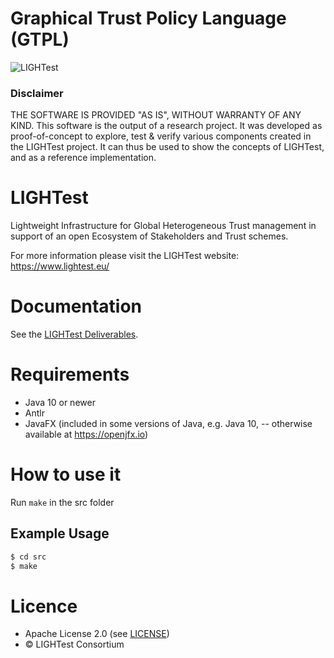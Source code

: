 # Graphical Trust Policy Language (GTPL)

![LIGHTest](https://www.lightest.eu/static/LIGHTestLogo.png)


### Disclaimer 

THE SOFTWARE IS PROVIDED "AS IS", WITHOUT WARRANTY OF ANY KIND.
This software is the output of a research project. 
It was developed as proof-of-concept to explore, test & verify various components
created in the LIGHTest project. It can thus be used to show the concepts
of LIGHTest, and as a reference implementation. 


# LIGHTest

Lightweight Infrastructure for Global Heterogeneous Trust management in support of an open Ecosystem of Stakeholders and Trust schemes.

For more information please visit the LIGHTest website: https://www.lightest.eu/


# Documentation

See the [LIGHTest Deliverables](https://www.lightest.eu/downloads/pub_deliverables/index.html).


# Requirements

* Java 10 or newer
* Antlr
* JavaFX (included in some versions of Java, e.g. Java 10, -- otherwise available at https://openjfx.io)


# How to use it

Run `make` in the src folder


## Example Usage

```bash
$ cd src
$ make
```

# Licence
* Apache License 2.0 (see [LICENSE](./LICENSE))
* © LIGHTest Consortium
